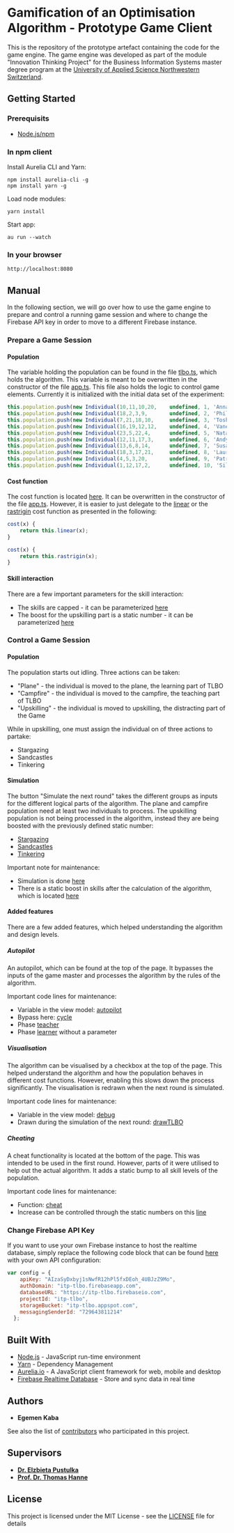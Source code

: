 # Gamiﬁcation of an Optimisation Algorithm - Prototype Game Client

This is the repository of the prototype artefact containing the code for the game engine. The game engine was developed as part of the module "Innovation Thinking Project" for the Business Information Systems master degree program at the [University of Applied Science Northwestern Switzerland](https://www.fhnw.ch/en/degree-programmes/business/msc-bis).

## Getting Started

### Prerequisits

* [Node.js/npm](https://nodejs.org/en/download/)

### In npm client
Install Aurelia CLI and Yarn:

```
npm install aurelia-cli -g
npm install yarn -g
```

Load node modules:
```
yarn install
```

Start app:
```
au run --watch
```
### In your browser
```
http://localhost:8080
```

## Manual
In the following section, we will go over how to use the game engine to prepare and control a running game session and where to change the Firebase API key in order to move to a different Firebase instance.

### Prepare a Game Session
#### Population
The variable holding the population can be found in the file [tlbo.ts](https://github.com/EgemenKaba/TLBO-Game/blob/master/src/tlbo.ts#L6), which holds the algorithm.
This variable is meant to be overwritten in the constructor of the file [app.ts](https://github.com/EgemenKaba/TLBO-Game/blob/master/src/app.ts#L86). This file also holds the logic to control game elements.
Currently it is initialized with the initial data set of the experiment:
```javascript
this.population.push(new Individual(10,11,10,20,    undefined, 1, 'Anna'));
this.population.push(new Individual(18,2,3,9,       undefined, 2, 'Phillip'));
this.population.push(new Individual(7,21,18,10,     undefined, 3, 'Toshi'));
this.population.push(new Individual(16,19,12,12,    undefined, 4, 'Vanessa'));
this.population.push(new Individual(23,5,22,4,      undefined, 5, 'Natasha'));
this.population.push(new Individual(12,11,17,3,     undefined, 6, 'Andy'));
this.population.push(new Individual(13,6,8,14,      undefined, 7, 'Susan'));
this.population.push(new Individual(18,3,17,21,     undefined, 8, 'Laura'));
this.population.push(new Individual(4,5,3,20,       undefined, 9, 'Patricia'));
this.population.push(new Individual(1,12,17,2,      undefined, 10, 'Silvester'));
```

#### Cost function
The cost function is located [here](https://github.com/EgemenKaba/TLBO-Game/blob/master/src/tlbo.ts#L94).
It can be overwritten in the constructor of the file [app.ts](https://github.com/EgemenKaba/TLBO-Game/blob/master/src/app.ts#L64).
However, it is easier to just delegate to the [linear](https://github.com/EgemenKaba/TLBO-Game/blob/master/src/tlbo.ts#L72) or the [rastrigin](https://github.com/EgemenKaba/TLBO-Game/blob/master/src/tlbo.ts#L77) cost function as presented in the following:
```javascript
cost(x) {
    return this.linear(x);
}
```
```javascript
cost(x) {
    return this.rastrigin(x);
}
```
#### Skill interaction
There are a few important parameters for the skill interaction:
* The skills are capped - it can be parameterized [here](https://github.com/EgemenKaba/TLBO-Game/blob/master/src/app.ts#L45)
* The boost for the upskilling part is a static number - it can be parameterized [here](https://github.com/EgemenKaba/TLBO-Game/blob/master/src/app.ts#L46)

### Control a Game Session
#### Population
The population starts out idling.
Three actions can be taken:
* "Plane" - the individual is moved to the plane, the learning part of TLBO
* "Campfire" - the individual is moved to the campfire, the teaching part of TLBO
* "Upskilling" - the individual is moved to upskilling, the distracting part of the Game

While in upskilling, one must assign the individual on of three actions to partake:
* Stargazing
* Sandcastles
* Tinkering

#### Simulation
The button "Simulate the next round" takes the different groups as inputs for the different logical parts of the algorithm.
The plane and campfire population need at least two individuals to process.
The upskilling population is not being processed in the algorithm, instead they are being boosted with the previously defined static number:
* [Stargazing](https://github.com/EgemenKaba/TLBO-Game/blob/master/src/app.ts#L340)
* [Sandcastles](https://github.com/EgemenKaba/TLBO-Game/blob/master/src/app.ts#L348)
* [Tinkering](https://github.com/EgemenKaba/TLBO-Game/blob/master/src/app.ts#L344)

Important note for maintenance:
* Simulation is done [here](https://github.com/EgemenKaba/TLBO-Game/blob/master/src/app.ts#L221)
* There is a static boost in skills after the calculation of the algorithm, which is located [here](https://github.com/EgemenKaba/TLBO-Game/blob/master/src/app.ts#L166)

#### Added features
There are a few added features, which helped understanding the algorithm and design levels.

##### Autopilot
An autopilot, which can be found at the top of the page.
It bypasses the inputs of the game master and processes the algorithm by the rules of the algorithm.

Important code lines for maintenance:
* Variable in the view model: [autopilot](https://github.com/EgemenKaba/TLBO-Game/blob/master/src/app.ts#L15)
* Bypass here: [cycle](https://github.com/EgemenKaba/TLBO-Game/blob/master/src/app.ts#L226)
* Phase [teacher](https://github.com/EgemenKaba/TLBO-Game/blob/master/src/tlbo.ts#L208)
* Phase [learner](https://github.com/EgemenKaba/TLBO-Game/blob/master/src/tlbo.ts#L244) without a parameter

##### Visualisation
The algorithm can be visualised by a checkbox at the top of the page.
This helped understand the algorithm and how the population behaves in different cost functions.
However, enabling this slows down the process significantly.
The visualisation is redrawn when the next round is simulated.

Important code lines for maintenance:
* Variable in the view model: [debug](https://github.com/EgemenKaba/TLBO-Game/blob/master/src/app.ts#L14)
* Drawn during the simulation of the next round: [drawTLBO](https://github.com/EgemenKaba/TLBO-Game/blob/master/src/app.ts#L104)

##### Cheating
A cheat functionality is located at the bottom of the page.
This was intended to be used in the first round. However, parts of it were utilised to help out the actual algorithm.
It adds a static bump to all skill levels of the population.

Important code lines for maintenance:
* Function: [cheat](https://github.com/EgemenKaba/TLBO-Game/blob/master/src/app.ts#L250)
* Increase can be controlled through the static numbers on this [line](https://github.com/EgemenKaba/TLBO-Game/blob/master/src/app.ts#L247)

### Change Firebase API Key

If you want to use your own Firebase instance to host the realtime database, simply replace the following code block that can be found [here](https://github.com/EgemenKaba/TLBO-Game/blob/master/src/main.ts#L36) with your own API configuration:
```javascript
var config = {
    apiKey: "AIzaSyDxbyj1sNwfR12hPl5fxDEoh_4UBJzZ9Mo",
    authDomain: "itp-tlbo.firebaseapp.com",
    databaseURL: "https://itp-tlbo.firebaseio.com",
    projectId: "itp-tlbo",
    storageBucket: "itp-tlbo.appspot.com",
    messagingSenderId: "729643811214"
  };
```

## Built With

* [Node.js](https://nodejs.org/en/) - JavaScript run-time environment
* [Yarn](https://yarnpkg.com/lang/en/) - Dependency Management
* [Aurelia.io](https://aurelia.io/) - A JavaScript client framework for web, mobile and desktop
* [Firebase Realtime Database](https://firebase.google.com/products/realtime-database/) - Store and sync data in real time

## Authors

* **Egemen Kaba**

See also the list of [contributors](https://github.com/EgemenKaba/TLBO-Game/graphs/contributors) who participated in this project.

## Supervisors

* **[Dr. Elzbieta Pustulka](https://www.fhnw.ch/de/personen/elzbieta-pustulka)**
* **[Prof. Dr. Thomas Hanne](https://www.fhnw.ch/de/personen/thomas-hanne)**

## License

This project is licensed under the MIT License - see the [LICENSE](LICENSE) file for details
